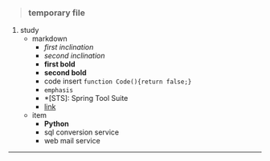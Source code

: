 >### temporary file
1. study
    - markdown<br/>
        * *first inclination*<br/>
        * _second inclination_<br/>
        * **first bold**<br/>
        * __second bold__<br/>
        * code insert `function Code(){return false;}`<br/>
        * ```emphasis```
        * *[STS]: Spring Tool Suite
        * [link](http://multiplekey.blogspot.kr/ "go")
    - item
        * **Python**
        * sql conversion service
        * web mail service
***
